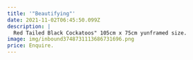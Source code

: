 ```yaml
---
title: '"Beautifying"'
date: 2021-11-02T06:45:50.099Z
description: |
  Red Tailed Black Cockatoos" 105cm x 75cm yunframed size.
image: img/inbound3748731113686731696.png
price: Enquire.
---
```

![]()